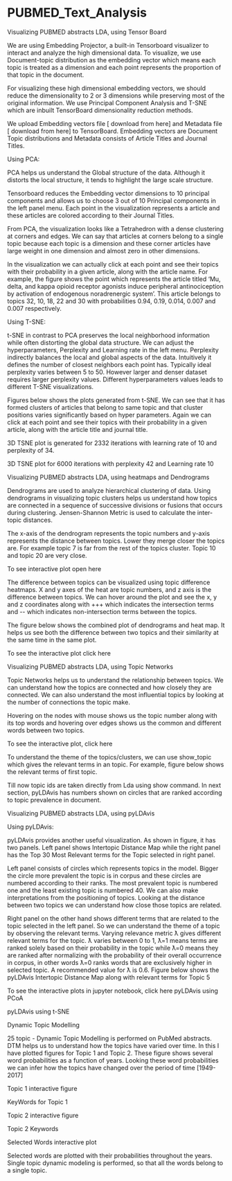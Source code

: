 # PUBMED_Text_Analysis
Visualizing PUBMED abstracts LDA, using Tensor Board

We are using Embedding Projector, a built-in Tensorboard visualizer to interact and analyze the high dimensional data. To visualize, we use Document-topic distribution as the embedding vector which means each topic is treated as a dimension and each point represents the proportion of that topic in the document. 

For visualizing these high dimensional embedding vectors, we should reduce the dimensionality to 2 or 3 dimensions while preserving most of the original information. We use Principal Component Analysis and T-SNE which are inbuilt TensorBoard dimensionality reduction methods.

We upload Embedding vectors file [ download from here] and Metadata file [ download from here] to  TensorBoard. Embedding vectors are Document Topic distributions and Metadata consists of Article Titles and Journal Titles.

Using PCA:

PCA helps us understand the Global structure of the data. Although it distorts the local structure, it tends to highlight the large scale structure. 

Tensorboard reduces the Embedding vector dimensions to 10 principal components and allows us to choose 3 out of 10 Principal components in the left panel menu. Each point in the visualization represents a article and these articles are colored according to their Journal Titles. 

From PCA, the visualization looks like a Tetrahedron with a dense clustering at corners and edges. We can say that articles at corners belong to a single topic because each topic is a dimension and these corner articles have large weight in one dimension and almost zero in other dimensions. 

In the visualization we can actually click at each point and see their topics with their probability in a given article, along with the article name. For example, the figure shows the point which represents the article titled ‘Mu, delta, and kappa opioid receptor agonists induce peripheral antinociception by activation of endogenous noradrenergic system’. This article belongs to topics 32, 10, 18, 22 and 30  with probabilities 0.94, 0.19, 0.014, 0.007 and 0.007 respectively. 







Using T-SNE:

t-SNE in contrast to PCA preserves the local neighborhood information while often distorting the global data structure. We can adjust the hyperparameters, Perplexity and Learning rate in the left menu. Perplexity indirectly balances the local and global aspects of the data. Intuitively it defines the number of closest neighbors each point has. Typically ideal perplexity varies between 5 to 50. However larger and denser dataset requires larger perplexity values. Different hyperparameters values leads to different T-SNE visualizations. 

Figures below shows the plots generated from t-SNE. We can see that it has formed clusters of articles that belong to same topic and that cluster positions varies significantly based on hyper parameters.  Again we can click at each point and see their topics with their probability in a given article, along with the article title and journal title. 

3D TSNE plot is generated for 2332 iterations with learning rate of 10 and perplexity of 34.



3D TSNE plot for 6000 iterations with perplexity 42 and Learning rate 10












Visualizing PUBMED abstracts LDA, using heatmaps and Dendrograms

Dendrograms are used to analyze hierarchical clustering of data. Using dendrograms in visualizing topic clusters helps us understand how topics are connected in a sequence of successive divisions or fusions that occurs during clustering. Jensen-Shannon Metric is used to calculate the inter-topic distances.

The x-axis of the dendrogram represents the topic numbers and y-axis represents the distance between topics. Lower they merge closer the topics are. For example topic 7 is far from the rest of the topics cluster. Topic 10 and topic 20 are very close.

To see interactive plot open here 

The difference between topics can be visualized using topic difference heatmaps. X and y axes of the heat are topic numbers, and z axis is the difference between topics. We can hover around the plot and see the x, y and z coordinates along with +++ which indicates the intersection terms and -- which indicates non-intersection terms between the topics. 

The figure below shows the combined plot of dendrograms and heat map. It helps us see both the difference between two topics and their similarity at the same time in the same plot.  

To see the interactive plot click here


Visualizing PUBMED abstracts LDA, using Topic Networks

Topic Networks helps us to understand the relationship between topics. We can understand how the topics are connected and how closely they are connected. We can also understand the most influential topics by looking at the number of connections the topic make.

Hovering on the nodes with mouse shows us the topic number along with its top words and hovering over edges shows us the common and different words between two topics. 

To see the interactive plot, click here




To understand the theme of the topics/clusters, we can use show_topic which gives the relevant terms in an topic. For example, figure below shows the relevant terms of first topic. 
 


Till now topic ids are taken directly from Lda using show command. In next section, pyLDAvis has numbers shown on circles that are ranked according to topic prevalence in document. 




Visualizing PUBMED abstracts LDA, using pyLDAvis

Using pyLDAvis:

pyLDAvis provides another useful visualization. As shown in figure, it has two panels. Left panel shows Intertopic Distance Map while the right panel has the Top 30 Most Relevant terms for the Topic selected in right panel. 

Left panel consists of circles which represents topics in the model. Bigger the circle more prevalent the topic is in corpus and these circles are numbered according to their ranks. The most prevalent topic is numbered one and the least existing topic is numbered 40. We can also make interpretations from the positioning of topics. Looking at the distance between two topics we can understand how close those topics are related. 

Right panel on the other hand shows different terms that are related to the topic selected in the left panel. So we can understand the theme of a topic by observing the relevant terms. Varying relevance metric ƛ gives different relevant terms for the topic. ƛ varies between 0 to 1, ƛ=1 means terms are ranked solely based on their probability in the topic while ƛ=0 means they are ranked after normalizing with the probability of their overall occurrence in corpus, in other words ƛ=0 ranks words that are exclusively higher in selected topic. A recommended value for ƛ is 0.6. Figure below shows the pyLDAvis Intertopic Distance Map along with relevant terms for Topic 5








To see the interactive plots in jupyter notebook, click here 
pyLDAvis using PCoA

pyLDAvis using t-SNE

Dynamic Topic Modelling

25 topic - Dynamic Topic Modelling is performed on PubMed abstracts. DTM helps us to understand how the topics have varied over time. In this I have plotted figures for Topic 1 and Topic 2. These figure shows several word probabilities as a function of years. Looking these word probabilities we can infer how the topics have changed over the period of time [1949-2017]

 























Topic 1 interactive figure

KeyWords for Topic 1

Topic 2 interactive figure

Topic 2 Keywords


Selected Words interactive plot

Selected words are plotted with their probabilities throughout the years. Single topic dynamic modeling is performed, so that all the words belong to a single topic.


